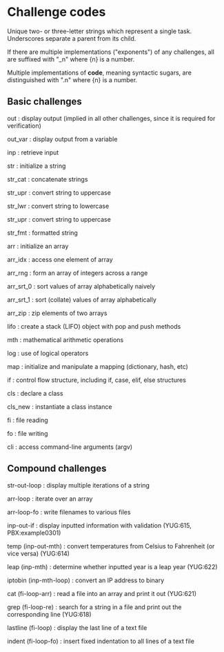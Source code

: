 # Challenge codes
Unique two- or three-letter strings which represent a single task.  Underscores separate a parent from its child. 

If there are multiple implementations ("exponents") of any challenges, all are suffixed with "\_n" where {n} is a number.

Multiple implementations of **code**, meaning syntactic sugars, are distinguished with ".n" where {n} is a number.

## Basic challenges
out 
: display output (implied in all other challenges, since it is required for verification)

out_var
: display output from a variable

inp 
: retrieve input

str
: initialize a string

str_cat
: concatenate strings

str_upr
: convert string to uppercase

str_lwr
: convert string to lowercase

str_upr
: convert string to uppercase

str_fmt
: formatted string

arr 
: initialize an array

arr_idx 
: access one element of array

arr_rng 
: form an array of integers across a range

arr_srt_0
: sort values of array alphabetically naively

arr_srt_1
: sort (collate) values of array alphabetically

arr_zip
: zip elements of two arrays

lifo 
: create a stack (LIFO) object with pop and push methods

mth 
: mathematical arithmetic operations

log 
: use of logical operators

map 
: initialize and manipulate a mapping (dictionary, hash, etc)

if
: control flow structure, including if, case, elif, else structures

cls 
: declare a class

cls_new 
: instantiate a class instance

fi 
: file reading

fo 
: file writing

cli 
: access command-line arguments (argv)

## Compound challenges
str-out-loop
: display multiple iterations of a string

arr-loop
: iterate over an array

arr-loop-fo
: write filenames to various files

inp-out-if
: display inputted information with validation (YUG:615, PBX:example0301)

temp (inp-out-mth)
: convert temperatures from Celsius to Fahrenheit (or vice versa) (YUG:614)

leap (inp-mth)
: determine whether inputted year is a leap year (YUG:622)

iptobin (inp-mth-loop)
: convert an IP address to binary 

cat (fi-loop-arr)
: read a file into an array and print it out (YUG:621)

grep (fi-loop-re)
: search for a string in a file and print out the corresponding line (YUG:618)

lastline (fi-loop)
: display the last line of a text file 

indent (fi-loop-fo)
: insert fixed indentation to all lines of a text file 
